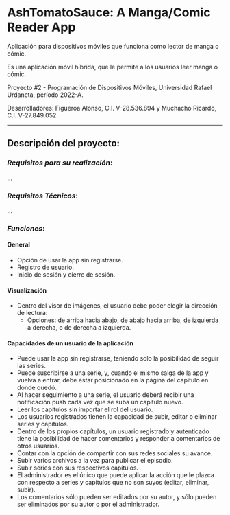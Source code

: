 # AshTomatoSauce: A Manga/Comic Reader App
Aplicación para dispositivos móviles que funciona como lector de manga o cómic.

Es una aplicación móvil híbrida, que le permite a los usuarios leer manga o cómic.

Proyecto #2 - Programación de Dispositivos Móviles, Universidad Rafael Urdaneta, período 2022-A.

Desarrolladores: Figueroa Alonso, C.I. V-28.536.894 y Muchacho Ricardo, C.I. V-27.849.052.

---

## **Descripción del proyecto:**
    

### *Requisitos para su realización*:
...

### *Requisitos Técnicos*:
...

### *Funciones*:
#### General
- Opción de usar la app sin registrarse.
- Registro de usuario.
- Inicio de sesión y cierre de sesión.
 
#### Visualización
- Dentro del visor de imágenes, el usuario debe poder elegir la dirección de lectura:
	- Opciones: de arriba hacia abajo, de abajo hacia arriba, de izquierda a derecha, o de derecha a izquierda.
                    
#### Capacidades de un usuario de la aplicación
- Puede usar la app sin registrarse, teniendo solo la posibilidad de seguir las series.
- Puede suscribirse a una serie, y, cuando el mismo salga de la app y vuelva a entrar, debe estar posicionado en la página del capítulo en donde quedó.
- Al hacer seguimiento a una serie, el usuario deberá recibir una notificación push cada vez que se suba un capítulo nuevo.
- Leer los capítulos sin importar el rol del usuario.
- Los usuarios registrados tienen la capacidad de subir, editar o eliminar series y capítulos.
- Dentro de los propios capítulos, un usuario registrado y autenticado tiene la posibilidad de hacer comentarios y responder a comentarios de otros usuarios.
- Contar con la opción de compartir con sus redes sociales su avance.
- Subir varios archivos a la vez para publicar el episodio.
- Subir series con sus respectivos capítulos.
- El administrador es el único que puede aplicar la acción que le plazca con respecto a series y capítulos que no son suyos (editar, eliminar, subir).
- Los comentarios sólo pueden ser editados por su autor, y sólo pueden ser eliminados por su autor o por el administrador.
